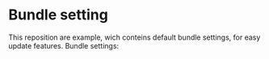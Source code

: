# Bundle setting

This reposition are example, wich conteins default bundle settings, for easy update features. Bundle settings: 
  
